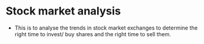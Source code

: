 # Stock market analysis

- This is to analyse the trends in stock market exchanges to determine the right time to invest/ buy shares and the right time to sell them.